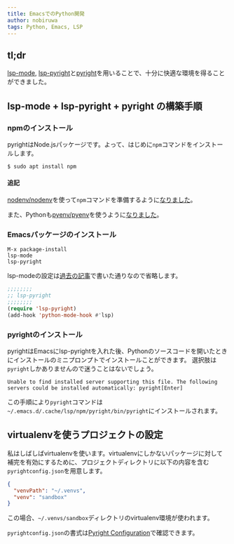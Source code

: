 ```yaml
---
title: EmacsでのPython開発
author: nobiruwa
tags: Python, Emacs, LSP
---
```


## tl;dr

[lsp-mode](https://github.com/emacs-lsp/lsp-mode), [lsp-pyright](https://github.com/emacs-lsp/lsp-pyright)と[pyright](https://github.com/Microsoft/pyright)を用いることで、十分に快適な環境を得ることができました。

## lsp-mode + lsp-pyright + pyright の構築手順

### npmのインストール

pyrightはNode.jsパッケージです。よって、はじめに`npm`コマンドをインストールします。

```console
$ sudo apt install npm
```

#### 追記

[nodenv/nodenv](https://github.com/nodenv/nodenv)を使って`npm`コマンドを準備するように[なりました](2022-03-21-setup-node-environment-with-nodenv.html)。

また、Pythonも[pyenv/pyenv](https://github.com/pyenv/pyenv)を使うように[なりました](2022-03-21-setup-python-environment-with-pyenv.html)。

### Emacsパッケージのインストール

```emacs
M-x package-install
lsp-mode
lsp-pyright
```

lsp-modeの設定は[過去の記事](2019-04-07-emacs-as-cpp-ide.md)で書いた通りなので省略します。

```lisp
;;;;;;;;
;; lsp-pyright
;;;;;;;;
(require 'lsp-pyright)
(add-hook 'python-mode-hook #'lsp)
```

### pyrightのインストール

pyrightはEmacsにlsp-pyrightを入れた後、Pythonのソースコードを開いたときにインストールのミニプロンプトでインストールことができます。
選択肢は`pyright`しかありませんので迷うことはないでしょう。

```
Unable to find installed server supporting this file. The following servers could be installed automatically: pyright[Enter]
```

この手順により`pyright`コマンドは`~/.emacs.d/.cache/lsp/npm/pyright/bin/pyright`にインストールされます。

## virtualenvを使うプロジェクトの設定

私はしばしばvirtualenvを使います。virtualenvにしかないパッケージに対して補完を有効にするために、プロジェクトディレクトリに以下の内容を含む`pyrightconfig.json`を用意します。

```json
{
  "venvPath": "~/.venvs",
  "venv": "sandbox"
}
```

この場合、`~/.venvs/sandbox`ディレクトリのvirtualenv環境が使われます。

`pyrightconfig.json`の書式は[Pyright Configuration](https://github.com/microsoft/pyright/blob/main/docs/configuration.md)で確認できます。
